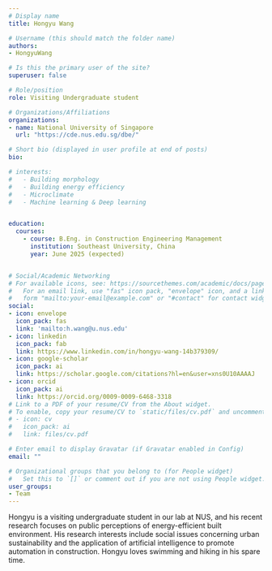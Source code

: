 ```yaml
---
# Display name
title: Hongyu Wang

# Username (this should match the folder name)
authors:
- HongyuWang

# Is this the primary user of the site?
superuser: false

# Role/position
role: Visiting Undergraduate student

# Organizations/Affiliations
organizations:
- name: National University of Singapore
  url: "https://cde.nus.edu.sg/dbe/"

# Short bio (displayed in user profile at end of posts)
bio:

# interests:
#   - Building morphology
#   - Building energy efficiency
#   - Microclimate
#   - Machine learning & Deep learning


education:
  courses:
    - course: B.Eng. in Construction Engineering Management
      institution: Southeast University, China
      year: June 2025 (expected)


# Social/Academic Networking
# For available icons, see: https://sourcethemes.com/academic/docs/page-builder/#icons
#   For an email link, use "fas" icon pack, "envelope" icon, and a link in the
#   form "mailto:your-email@example.com" or "#contact" for contact widget.
social:
- icon: envelope
  icon_pack: fas
  link: 'mailto:h.wang@u.nus.edu'
- icon: linkedin
  icon_pack: fab
  link: https://www.linkedin.com/in/hongyu-wang-14b379309/
- icon: google-scholar
  icon_pack: ai
  link: https://scholar.google.com/citations?hl=en&user=xns0U10AAAAJ
- icon: orcid
  icon_pack: ai
  link: https://orcid.org/0009-0009-6468-3318
# Link to a PDF of your resume/CV from the About widget.
# To enable, copy your resume/CV to `static/files/cv.pdf` and uncomment the lines below.
# - icon: cv
#   icon_pack: ai
#   link: files/cv.pdf

# Enter email to display Gravatar (if Gravatar enabled in Config)
email: ""

# Organizational groups that you belong to (for People widget)
#   Set this to `[]` or comment out if you are not using People widget.
user_groups:
- Team
---
```


Hongyu is a visiting undergraduate student in our lab at NUS, and his recent research focuses on public perceptions of energy-efficient built environment. His research interests include social issues concerning urban sustainability and the application of artificial intelligence to promote automation in construction. Hongyu loves swimming and hiking in his spare time.
